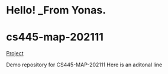 # Hello! \_From Yonas.

# cs445-map-202111

[Project](YoTsegay.github.com)

Demo repository for CS445-MAP-202111
Here is an aditonal line
